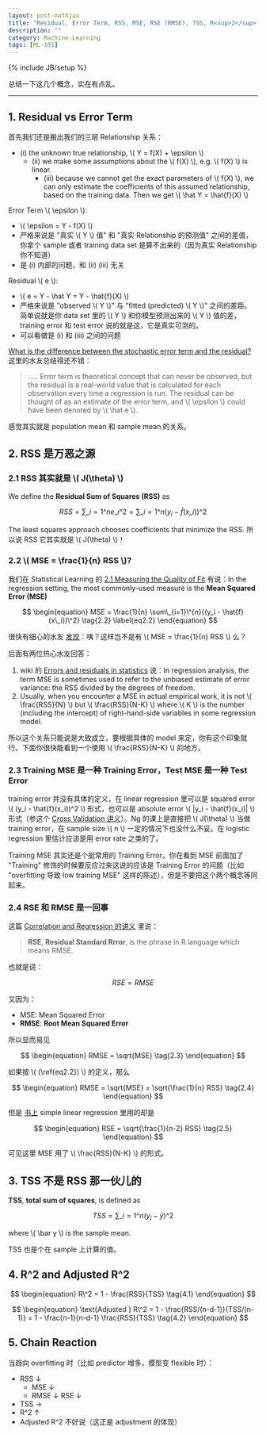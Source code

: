 ```yaml
---
layout: post-mathjax
title: "Residual, Error Term, RSS, MSE, RSE (RMSE), TSS, R<sup>2</sup> and Adjusted R<sup>2</sup>"
description: ""
category: Machine-Learning
tags: [ML-101]
---
```

{% include JB/setup %}

总结一下这几个概念，实在有点乱。

-----

## 1. Residual vs Error Term

首先我们还是搬出我们的三层 Relationship 关系：

* (i) the unknown true relationship, \\( Y = f(X) + \epsilon \\)
	* (ii) we make some assumptions about the \\( f(X) \\), e.g. \\( f(X) \\) is linear.
		* (iii) because we cannot get the exact parameters of \\( f(X) \\), we can only estimate the coefficients of this assumed relationship, based on the training data. Then we get \\( \hat Y = \hat{f}(X) \\)
		
Error Term \\( \epsilon \\):

* \\( \epsilon = Y - f(X) \\)
* 严格来说是 "真实 \\( Y \\) 值" 和 "真实 Relationship 的预测值" 之间的差值，你拿个 sample 或者 training data set 是算不出来的（因为真实 Relationship 你不知道）
* 是 (i) 内部的问题，和 (ii) (iii) 无关

Residual \\( e \\):

* \\( e = Y - \hat Y = Y - \hat{f}(X) \\)
* 严格来说是 "observed \\( Y \\)" 与 "fitted (predicted) \\( Y \\)" 之间的差距。简单说就是你 data set 里的 \\( Y \\) 和你模型预测出来的 \\( Y \\) 值的差，training error 和 test error 说的就是这，它是真实可测的。
* 可以看做是 (i) 和 (iii) 之间的问题

[What is the difference between the stochastic error term and the residual?](http://www.answers.com/Q/What_is_the_difference_between_the_stochastic_error_term_and_the_residual) 这里的水友总结得还不错：

> ..... Error term is theoretical concept that can never be observed, but the residual is a real-world value that is calculated for each observation every time a regression is run. The residual can be thought of as an estimate of the error term, and \\( \epsilon \\) could have been denoted by \\( \hat e \\).

感觉其实就是 population mean 和 sample mean 的关系。

## 2. RSS 是万恶之源

### 2.1 RSS 其实就是 \\( J(\theta) \\)

We define the **Residual Sum of Squares (RSS)** as

$$
\begin{equation}
	RSS = \sum\_{i=1}\^{n}{e\_i\^2} = \sum\_{i=1}\^{n}{(y_i - \hat{f}(x\_i))\^2}
	\tag{2.1}
\end{equation}
$$

The least squares approach chooses coefficients that minimize the RSS. 所以说 RSS 它其实就是 \\( J(\theta) \\)！

### 2.2 \\( MSE = \frac{1}{n} RSS \\)?

我们在 Statistical Learning 的 [2.1 Measuring the Quality of Fit](http://erikyao.github.io/machine-learning/2014/09/20/machine-learning-statistical-learning/#Measuring-the-Quality-of-Fit) 有说：In the regression setting, the most commonly-used measure is the **Mean Squared Error (MSE)**

$$
\begin{equation}
	MSE = \frac{1}{n} \sum\_{i=1}\^{n}{(y_i - \hat{f}(x\_i))\^2}
	\tag{2.2}
	\label{eq2.2}
\end{equation}
$$

很快有细心的水友 [发现](http://stats.stackexchange.com/questions/73540/mean-squared-error-and-residual-sum-of-squares)：咦？这样岂不是有 \\( MSE = \frac{1}{n} RSS \\) 么？

后面有两位热心水友回答：

1. wiki 的 [Errors and residuals in statistics](http://en.wikipedia.org/wiki/Errors_and_residuals_in_statistics#Regressions) 说：In regression analysis, the term MSE is sometimes used to refer to the unbiased estimate of error variance: the RSS divided by the degrees of freedom.
2. Usually, when you encounter a MSE in actual empirical work, it is not \\( \frac{RSS}{N} \\) but \\( \frac{RSS}{N-K} \\) where \\( K \\) is the number (including the intercept) of right-hand-side variables in some regression model.

所以这个关系只能说是大致成立，要根据具体的 model 来定，你有这个印象就行。下面你很快能看到一个使用 \\( \frac{RSS}{N-K} \\) 的地方。

### 2.3 Training MSE 是一种 Training Error，Test MSE 是一种 Test Error

training error 并没有具体的定义，在 linear regression 里可以是 squared error \\( (y_i - \hat{f}(x\_i))\^2 \\) 形式，也可以是 absolute error  \\( |y_i - \hat{f}(x\_i)| \\) 形式（参这个 [Cross Validation 讲义](http://math.arizona.edu/~hzhang/math574m/2014Lect_CV.pdf)）。Ng 的课上是直接把 \\( J(\theta) \\) 当做 training error，在 sample size \\( n \\) 一定的情况下也没什么不妥。在 logistic regression 里估计应该是用 error rate 之类的了。

Training MSE 其实还是个挺常用的 Training Error。你在看到 MSE 前面加了 "Training" 修饰的时候要反应过来这说的应该是 Training Error 的问题（比如 "overfitting 导致 low training MSE" 这样的陈述），但是不要把这个两个概念等同起来。

### 2.4 RSE 和 RMSE 是一回事

这篇 [Correlation and Regression 的讲义](http://www.pitt.edu/~upjecon/MCG/STAT/Correlation.and.Regression.pdf) 里说：

> **RSE**, **Residual Standard Rrror**, is the phrase in R language which means RMSE. 

也就是说：

$$
	RSE = RMSE
$$

又因为：

* MSE: Mean Squared Error
* **RMSE**: **Root Mean Squared Error**

所以显而易见

$$
\begin{equation}
	RMSE = \sqrt{MSE}
	\tag{2.3}
\end{equation}
$$

如果按 \\( (\ref{eq2.2}) \\) 的定义，那么 

$$
\begin{equation}
	RMSE = \sqrt{MSE} = \sqrt{\frac{1}{n} RSS}
	\tag{2.4}
\end{equation}
$$

但是 [书上](http://erikyao.github.io/machine-learning/2014/09/21/machine-learning-linear-regression-part-1/#RSE) simple linear regression 里用的却是 

$$
\begin{equation}
	RSE = \sqrt{\frac{1}{n-2} RSS}
	\tag{2.5}
\end{equation}
$$

可见这里 MSE 用了 \\( \frac{RSS}{N-K} \\) 的形式。

## 3. TSS 不是 RSS 那一伙儿的

**TSS**, **total sum of squares**, is defined as

$$
\begin{equation}
	TSS = \sum\_{i=1}\^{n}{(y_i - \bar y)\^2}
	\tag{3.1}
\end{equation}
$$

where \\( \bar y \\) is the sample mean. 

TSS 也是个在 sample 上计算的值。

## 4. R^2 and Adjusted R^2

$$
\begin{equation}
	R\^2 = 1 - \frac{RSS}{TSS}
	\tag{4.1}
\end{equation}
$$

$$
\begin{equation}
	\text{Adjusted } R\^2 = 1 - \frac{RSS/(n-d-1)}{TSS/(n-1)} = 1 - \frac{n-1}{n-d-1} \frac{RSS}{TSS}
	\tag{4.2}
\end{equation} 
$$

## 5. Chain Reaction

当趋向 overfitting 时（比如 predictor 增多，模型变 flexible 时）：

* RSS ↓
	* MSE ↓
	* RMSE ↓ RSE ↓
* TSS →
* R^2 ↑
* Adjusted R^2 不好说（这正是 adjustment 的体现）